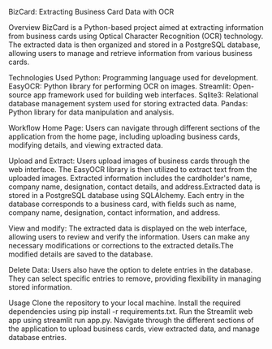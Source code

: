 BizCard: Extracting Business Card Data with OCR

Overview
BizCard is a Python-based project aimed at extracting information from business cards using Optical Character Recognition (OCR) technology. The extracted data is then organized and stored in a PostgreSQL database, allowing users to manage and retrieve information from various business cards.

Technologies Used
Python: Programming language used for development.
EasyOCR: Python library for performing OCR on images.
Streamlit: Open-source app framework used for building web interfaces.
Sqlite3: Relational database management system used for storing extracted data.
Pandas: Python library for data manipulation and analysis.

Workflow
Home Page: Users can navigate through different sections of the application from the home page, including uploading business cards, modifying details, and viewing extracted data.

Upload and Extract: Users upload images of business cards through the web interface. The EasyOCR library is then utilized to extract text from the uploaded images. Extracted information includes the cardholder's name, company name, designation, contact details, and address.Extracted data is stored in a PostgreSQL database using SQLAlchemy.
                    Each entry in the database corresponds to a business card, with fields such as name, company name, designation, contact information, and address.

View and modify: The extracted data is displayed on the web interface, allowing users to review and verify the information. Users can make any necessary modifications or corrections to the extracted details.The modified details are saved to the database.

Delete Data: Users also have the option to delete entries in the database. They can select specific entries to remove, providing flexibility in managing stored information.

Usage
Clone the repository to your local machine.
Install the required dependencies using pip install -r requirements.txt.
Run the Streamlit web app using streamlit run app.py.
Navigate through the different sections of the application to upload business cards, view extracted data, and manage database entries.
